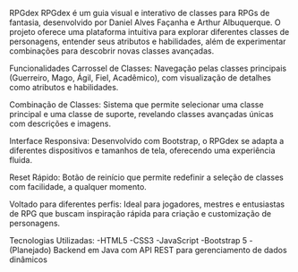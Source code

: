 RPGdex
RPGdex é um guia visual e interativo de classes para RPGs de fantasia, desenvolvido por Daniel Alves Façanha e Arthur Albuquerque. O projeto oferece uma plataforma intuitiva para explorar diferentes classes de personagens, entender seus atributos e habilidades, além de experimentar combinações para descobrir novas classes avançadas.

Funcionalidades
Carrossel de Classes:
Navegação pelas classes principais (Guerreiro, Mago, Ágil, Fiel, Acadêmico), com visualização de detalhes como atributos e habilidades.

Combinação de Classes:
Sistema que permite selecionar uma classe principal e uma classe de suporte, revelando classes avançadas únicas com descrições e imagens.

Interface Responsiva:
Desenvolvido com Bootstrap, o RPGdex se adapta a diferentes dispositivos e tamanhos de tela, oferecendo uma experiência fluida.

Reset Rápido:
Botão de reinício que permite redefinir a seleção de classes com facilidade, a qualquer momento.

Voltado para diferentes perfis:
Ideal para jogadores, mestres e entusiastas de RPG que buscam inspiração rápida para criação e customização de personagens.

Tecnologias Utilizadas:
-HTML5
-CSS3
-JavaScript
-Bootstrap 5
-(Planejado) Backend em Java com API REST para gerenciamento de dados dinâmicos
